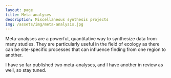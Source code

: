 ```yaml
---
layout: page
title: Meta-analyses
description: Miscellaneous synthesis projects
img: /assets/img/meta-analysis.jpg
---
```


Meta-analyses are a powerful, quantitative way to synthesize data from many studies. They are particularly useful in the field of ecology as there can be site-specific processes that can influence finding from one region to another.

I have so far published two meta-analyses, and I have another in review as well, so stay tuned.
